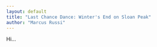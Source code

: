```yaml
---
layout: default
title: "Last Chance Dance: Winter's End on Sloan Peak"
author: "Marcus Russi"
---
```


Hi...
